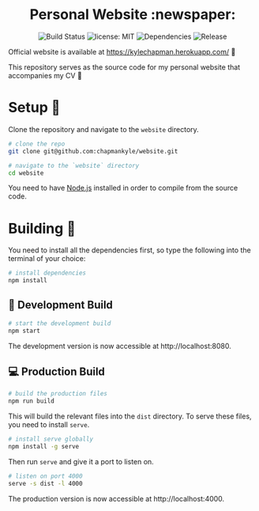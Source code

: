 <h1 align="center">Personal Website :newspaper:</h1>

<p align="center">
  <img src="https://circleci.com/gh/chapmankyle/website/tree/master.svg?style=svg" alt="Build Status"></img>
  <img src="https://img.shields.io/github/license/chapmankyle/website.svg" alt="license: MIT"></img>
  <img src="https://img.shields.io/librariesio/github/chapmankyle/website.svg" alt="Dependencies"></img>
  <img src="https://img.shields.io/github/v/release/chapmankyle/website.svg" alt="Release"></img>
</p>

Official website is available at https://kylechapman.herokuapp.com/ :tada:

This repository serves as the source code for my personal website that accompanies my CV :memo:

# Setup :rocket:

Clone the repository and navigate to the `website` directory.
```bash
# clone the repo
git clone git@github.com:chapmankyle/website.git

# navigate to the `website` directory
cd website
```

You need to have [Node.js](https://nodejs.org/) installed in order to compile
from the source code.

# Building :hammer:

You need to install all the dependencies first, so type the following into the
terminal of your choice:
```bash
# install dependencies
npm install
```

## :wrench: Development Build

```bash
# start the development build
npm start
```

The development version is now accessible at http://localhost:8080.

## :computer: Production Build

```bash
# build the production files
npm run build
```

This will build the relevant files into the `dist` directory. To serve these
files, you need to install `serve`.

```bash
# install serve globally
npm install -g serve
```

Then run `serve` and give it a port to listen on.

```bash
# listen on port 4000
serve -s dist -l 4000
```

The production version is now accessible at http://localhost:4000.
